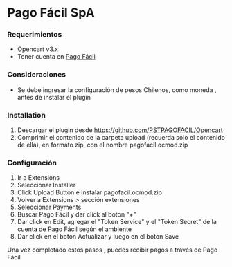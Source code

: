 # Pago Fácil SpA


### Requerimientos

- Opencart v3.x
- Tener cuenta en [Pago Fácil](https://dashboard.pagofacil.cl/)

### Consideraciones

- Se debe ingresar la configuración de pesos Chilenos, como moneda , antes de instalar el plugin

### Installation

1) Descargar el plugin desde https://github.com/PSTPAGOFACIL/Opencart
2) Comprimir el contenido de la carpeta upload (recuerda solo el contenido de ella), en formato zip, con el nombre pagofacil.ocmod.zip 


### Configuración

1) Ir a Extensions 
2) Seleccionar Installer
3) Click Upload Button e instalar pagofacil.ocmod.zip
4) Volver a Extensions  > sección extensiones
5) Seleccionar Payments
6) Buscar Pago Fácil y dar click al boton "+"
6) Dar click en Edit, agregar el "Token Service" y el "Token Secret" de la cuenta de  Pago Fácil según el ambiente
7) Dar click en el boton Actualizar y luego en el boton Save

Una vez completado estos pasos , puedes recibir pagos a través de Pago Fácil
